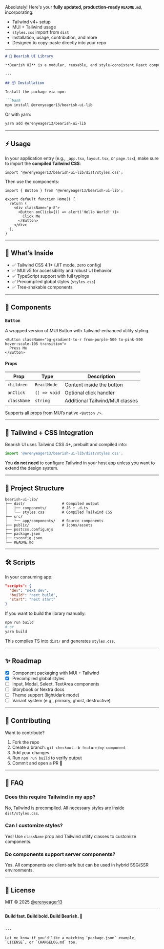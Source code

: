 Absolutely! Here's your **fully updated, production-ready `README.md`**, incorporating:

- Tailwind v4+ setup
- MUI + Tailwind usage
- `styles.css` import from `dist`
- Installation, usage, contribution, and more
- Designed to copy-paste directly into your repo

---

```markdown
# 🐻 Bearish UI Library

**Bearish UI** is a modular, reusable, and style-consistent React component library built using [Tailwind CSS v4+](https://tailwindcss.com/) and [Material UI](https://mui.com/). It provides essential building blocks for modern frontend development.

---

## 📦 Installation

Install the package via npm:

```bash
npm install @erenyeager13/bearish-ui-lib
```

Or with yarn:

```bash
yarn add @erenyeager13/bearish-ui-lib
```

---

## ⚡️ Usage

In your application entry (e.g., `_app.tsx`, `layout.tsx`, or `page.tsx`), make sure to import the **compiled Tailwind CSS**:

```tsx
import '@erenyeager13/bearish-ui-lib/dist/styles.css';
```

Then use the components:

```tsx
import { Button } from '@erenyeager13/bearish-ui-lib';

export default function Home() {
  return (
    <div className="p-8">
      <Button onClick={() => alert('Hello World!')}>
        Click Me
      </Button>
    </div>
  );
}
```

---

## 🧠 What’s Inside

- ✅ Tailwind CSS 4.1+ (JIT mode, zero config)
- ✅ MUI v5 for accessibility and robust UI behavior
- ✅ TypeScript support with full typings
- ✅ Precompiled global styles (`styles.css`)
- ✅ Tree-shakable components

---

## 🧱 Components

### `Button`

A wrapped version of MUI Button with Tailwind-enhanced utility styling.

```tsx
<Button className="bg-gradient-to-r from-purple-500 to-pink-500 hover:scale-105 transition">
  Press Me
</Button>
```

#### Props

| Prop       | Type         | Description                     |
|------------|--------------|---------------------------------|
| `children` | `ReactNode`  | Content inside the button       |
| `onClick`  | `() => void` | Optional click handler          |
| `className`| `string`     | Additional Tailwind/MUI classes |

Supports all props from MUI’s native `<Button />`.

---

## 🎨 Tailwind + CSS Integration

Bearish UI uses Tailwind CSS 4+, prebuilt and compiled into:

```ts
import '@erenyeager13/bearish-ui-lib/dist/styles.css';
```

You **do not need** to configure Tailwind in your host app unless you want to extend the design system.

---

## 📁 Project Structure

```
bearish-ui-lib/
├── dist/                 # Compiled output
│   ├── components/       # JS + .d.ts
│   └── styles.css        # Compiled Tailwind CSS
├── src/
│   └── app/components/   # Source components
├── public/               # Icons/assets
├── postcss.config.mjs
├── package.json
├── tsconfig.json
└── README.md
```

---

## 🛠 Scripts

In your consuming app:

```json
"scripts": {
  "dev": "next dev",
  "build": "next build",
  "start": "next start"
}
```

If you want to build the library manually:

```bash
npm run build
# or
yarn build
```

This compiles TS into `dist/` and generates `styles.css`.

---

## ✨ Roadmap

- [x] Component packaging with MUI + Tailwind
- [x] Precompiled global styles
- [ ] Input, Modal, Select, TextArea components
- [ ] Storybook or Nextra docs
- [ ] Theme support (light/dark mode)
- [ ] Variant system (e.g., primary, ghost, destructive)

---

## 🤝 Contributing

Want to contribute?

1. Fork the repo
2. Create a branch: `git checkout -b feature/my-component`
3. Add your changes
4. Run `npm run build` to verify output
5. Commit and open a PR 🙌

---

## 🧠 FAQ

### Does this require Tailwind in my app?

No, Tailwind is precompiled. All necessary styles are inside `dist/styles.css`.

### Can I customize styles?

Yes! Use `className` prop and Tailwind utility classes to customize components.

### Do components support server components?

Yes. All components are client-safe but can be used in hybrid SSG/SSR environments.

---

## 📝 License

MIT © 2025 [@erenyeager13](https://www.npmjs.com/~erenyeager13)

---

**Build fast. Build bold. Build Bearish. 🐻**
```

---

Let me know if you'd like a matching `package.json` example, `LICENSE`, or `CHANGELOG.md` too.

